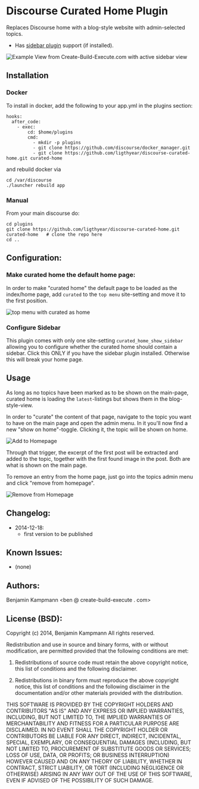 # Discourse Curated Home Plugin

Replaces Discourse home with a blog-style website with admin-selected topics.

 - Has [sidebar plugin](https://github.com/ligthyear/discourse-plugin-sidebar) support (if installed).

![Example View from Create-Build-Execute.com with active sidebar view](https://raw.githubusercontent.com/ligthyear/discourse-curated-home/master/docs/blogindex.png)

## Installation

### Docker

To install in docker, add the following to your app.yml in the plugins section:

```
hooks:
  after_code:
    - exec:
        cd: $home/plugins
        cmd:
          - mkdir -p plugins
          - git clone https://github.com/discourse/docker_manager.git
          - git clone https://github.com/ligthyear/discourse-curated-home.git curated-home
```

and rebuild docker via

```
cd /var/discourse
./launcher rebuild app
```

### Manual

From your main discourse do:

    cd plugins
    git clone https://github.com/ligthyear/discourse-curated-home.git curated-home   # clone the repo here
    cd ..


## Configuration:

### Make curated home the default home page:

In order to make "curated home" the default page to be loaded as the index/home page, add `curated` to the `top menu` site-setting and move it to the first position.

![top menu with curated as home](https://raw.githubusercontent.com/ligthyear/discourse-curated-home/master/docs/top_menu.png)

### Configure Sidebar

This plugin comes with only one site-setting `curated_home_show_sidebar` allowing you to configure whether the curated home should contain a sidebar. Click this ONLY if you have the sidebar plugin installed. Otherwise this will break your home page.


## Usage

As long as no topics have been marked as to be shown on the main-page, curated home is loading the `latest`-listings but shows them in the blog-style-view.

In order to "curate" the content of that page, navigate to the topic you want to have on the main page and open the admin menu. In it you'll now find a new "show on home"-toggle. Clicking it, the topic will be shown on home.

![Add to Homepage](https://raw.githubusercontent.com/ligthyear/discourse-curated-home/master/docs/add-to-homepage.png)

Through that trigger, the excerpt of the first post will be extracted and added to the topic, together with the first found image in the post. Both are what is shown on the main page.

To remove an entry from the home page, just go into the topics admin menu and click "remove from homepage".

![Remove from Homepage](https://raw.githubusercontent.com/ligthyear/discourse-curated-home/master/docs/remove-from-homepage.png)


## Changelog:

 * 2014-12-18:
   - first version to be published

## Known Issues:

 - (none)

## Authors:
Benjamin Kampmann <ben @ create-build-execute . com>

## License (BSD):
Copyright (c) 2014, Benjamin Kampmann
All rights reserved.

Redistribution and use in source and binary forms, with or without modification, are permitted provided that the following conditions are met:

1. Redistributions of source code must retain the above copyright notice, this list of conditions and the following disclaimer.

2. Redistributions in binary form must reproduce the above copyright notice, this list of conditions and the following disclaimer in the documentation and/or other materials provided with the distribution.

THIS SOFTWARE IS PROVIDED BY THE COPYRIGHT HOLDERS AND CONTRIBUTORS "AS IS" AND ANY EXPRESS OR IMPLIED WARRANTIES, INCLUDING, BUT NOT LIMITED TO, THE IMPLIED WARRANTIES OF MERCHANTABILITY AND FITNESS FOR A PARTICULAR PURPOSE ARE DISCLAIMED. IN NO EVENT SHALL THE COPYRIGHT HOLDER OR CONTRIBUTORS BE LIABLE FOR ANY DIRECT, INDIRECT, INCIDENTAL, SPECIAL, EXEMPLARY, OR CONSEQUENTIAL DAMAGES (INCLUDING, BUT NOT LIMITED TO, PROCUREMENT OF SUBSTITUTE GOODS OR SERVICES; LOSS OF USE, DATA, OR PROFITS; OR BUSINESS INTERRUPTION) HOWEVER CAUSED AND ON ANY THEORY OF LIABILITY, WHETHER IN CONTRACT, STRICT LIABILITY, OR TORT (INCLUDING NEGLIGENCE OR OTHERWISE) ARISING IN ANY WAY OUT OF THE USE OF THIS SOFTWARE, EVEN IF ADVISED OF THE POSSIBILITY OF SUCH DAMAGE.
